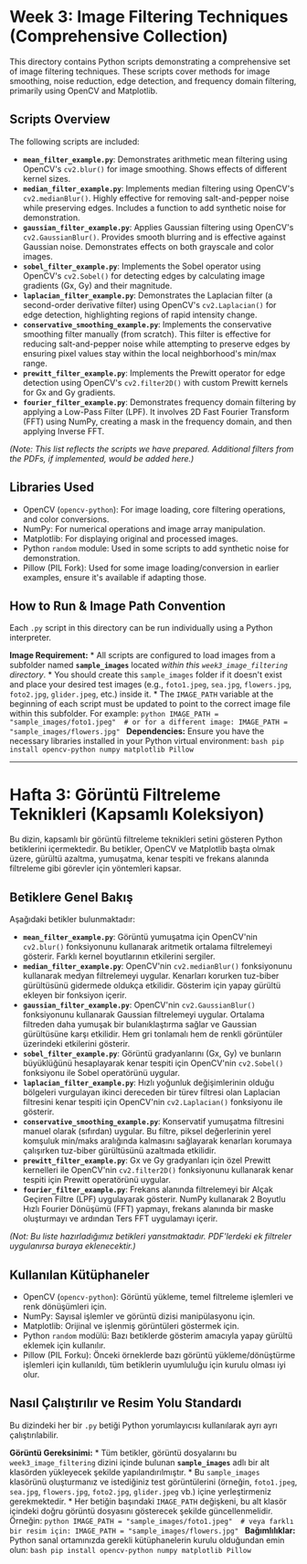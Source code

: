 # Week 3: Image Filtering Techniques (Comprehensive Collection)

This directory contains Python scripts demonstrating a comprehensive set of image filtering techniques. These scripts cover methods for image smoothing, noise reduction, edge detection, and frequency domain filtering, primarily using OpenCV and Matplotlib.

## Scripts Overview

The following scripts are included:

* **`mean_filter_example.py`**: Demonstrates arithmetic mean filtering using OpenCV's `cv2.blur()` for image smoothing. Shows effects of different kernel sizes.
* **`median_filter_example.py`**: Implements median filtering using OpenCV's `cv2.medianBlur()`. Highly effective for removing salt-and-pepper noise while preserving edges. Includes a function to add synthetic noise for demonstration.
* **`gaussian_filter_example.py`**: Applies Gaussian filtering using OpenCV's `cv2.GaussianBlur()`. Provides smooth blurring and is effective against Gaussian noise. Demonstrates effects on both grayscale and color images.
* **`sobel_filter_example.py`**: Implements the Sobel operator using OpenCV's `cv2.Sobel()` for detecting edges by calculating image gradients (Gx, Gy) and their magnitude.
* **`laplacian_filter_example.py`**: Demonstrates the Laplacian filter (a second-order derivative filter) using OpenCV's `cv2.Laplacian()` for edge detection, highlighting regions of rapid intensity change.
* **`conservative_smoothing_example.py`**: Implements the conservative smoothing filter manually (from scratch). This filter is effective for reducing salt-and-pepper noise while attempting to preserve edges by ensuring pixel values stay within the local neighborhood's min/max range.
* **`prewitt_filter_example.py`**: Implements the Prewitt operator for edge detection using OpenCV's `cv2.filter2D()` with custom Prewitt kernels for Gx and Gy gradients.
* **`fourier_filter_example.py`**: Demonstrates frequency domain filtering by applying a Low-Pass Filter (LPF). It involves 2D Fast Fourier Transform (FFT) using NumPy, creating a mask in the frequency domain, and then applying Inverse FFT.

*(Note: This list reflects the scripts we have prepared. Additional filters from the PDFs, if implemented, would be added here.)*

## Libraries Used

* OpenCV (`opencv-python`): For image loading, core filtering operations, and color conversions.
* NumPy: For numerical operations and image array manipulation.
* Matplotlib: For displaying original and processed images.
* Python `random` module: Used in some scripts to add synthetic noise for demonstration.
* Pillow (PIL Fork): Used for some image loading/conversion in earlier examples, ensure it's available if adapting those.

## How to Run & Image Path Convention

Each `.py` script in this directory can be run individually using a Python interpreter.

**Image Requirement:**
    * All scripts are configured to load images from a subfolder named **`sample_images`** located *within this `week3_image_filtering` directory*.
    * You should create this `sample_images` folder if it doesn't exist and place your desired test images (e.g., `foto1.jpeg`, `sea.jpg`, `flowers.jpg`, `foto2.jpg`, `glider.jpeg`, etc.) inside it.
    * The `IMAGE_PATH` variable at the beginning of each script must be updated to point to the correct image file within this subfolder. For example:
        ```python
        IMAGE_PATH = "sample_images/foto1.jpeg" 
        # or for a different image:
        IMAGE_PATH = "sample_images/flowers.jpg"
        ```
**Dependencies:** Ensure you have the necessary libraries installed in your Python virtual environment:
    ```bash
    pip install opencv-python numpy matplotlib Pillow
    ```

---

# Hafta 3: Görüntü Filtreleme Teknikleri (Kapsamlı Koleksiyon)

Bu dizin, kapsamlı bir görüntü filtreleme teknikleri setini gösteren Python betiklerini içermektedir. Bu betikler, OpenCV ve Matplotlib başta olmak üzere, gürültü azaltma, yumuşatma, kenar tespiti ve frekans alanında filtreleme gibi görevler için yöntemleri kapsar.

## Betiklere Genel Bakış

Aşağıdaki betikler bulunmaktadır:

* **`mean_filter_example.py`**: Görüntü yumuşatma için OpenCV'nin `cv2.blur()` fonksiyonunu kullanarak aritmetik ortalama filtrelemeyi gösterir. Farklı kernel boyutlarının etkilerini sergiler.
* **`median_filter_example.py`**: OpenCV'nin `cv2.medianBlur()` fonksiyonunu kullanarak medyan filtrelemeyi uygular. Kenarları korurken tuz-biber gürültüsünü gidermede oldukça etkilidir. Gösterim için yapay gürültü ekleyen bir fonksiyon içerir.
* **`gaussian_filter_example.py`**: OpenCV'nin `cv2.GaussianBlur()` fonksiyonunu kullanarak Gaussian filtrelemeyi uygular. Ortalama filtreden daha yumuşak bir bulanıklaştırma sağlar ve Gaussian gürültüsüne karşı etkilidir. Hem gri tonlamalı hem de renkli görüntüler üzerindeki etkilerini gösterir.
* **`sobel_filter_example.py`**: Görüntü gradyanlarını (Gx, Gy) ve bunların büyüklüğünü hesaplayarak kenar tespiti için OpenCV'nin `cv2.Sobel()` fonksiyonu ile Sobel operatörünü uygular.
* **`laplacian_filter_example.py`**: Hızlı yoğunluk değişimlerinin olduğu bölgeleri vurgulayan ikinci dereceden bir türev filtresi olan Laplacian filtresini kenar tespiti için OpenCV'nin `cv2.Laplacian()` fonksiyonu ile gösterir.
* **`conservative_smoothing_example.py`**: Konservatif yumuşatma filtresini manuel olarak (sıfırdan) uygular. Bu filtre, piksel değerlerinin yerel komşuluk min/maks aralığında kalmasını sağlayarak kenarları korumaya çalışırken tuz-biber gürültüsünü azaltmada etkilidir.
* **`prewitt_filter_example.py`**: Gx ve Gy gradyanları için özel Prewitt kernelleri ile OpenCV'nin `cv2.filter2D()` fonksiyonunu kullanarak kenar tespiti için Prewitt operatörünü uygular.
* **`fourier_filter_example.py`**: Frekans alanında filtrelemeyi bir Alçak Geçiren Filtre (LPF) uygulayarak gösterir. NumPy kullanarak 2 Boyutlu Hızlı Fourier Dönüşümü (FFT) yapmayı, frekans alanında bir maske oluşturmayı ve ardından Ters FFT uygulamayı içerir.

*(Not: Bu liste hazırladığımız betikleri yansıtmaktadır. PDF'lerdeki ek filtreler uygulanırsa buraya eklenecektir.)*

## Kullanılan Kütüphaneler

* OpenCV (`opencv-python`): Görüntü yükleme, temel filtreleme işlemleri ve renk dönüşümleri için.
* NumPy: Sayısal işlemler ve görüntü dizisi manipülasyonu için.
* Matplotlib: Orijinal ve işlenmiş görüntüleri göstermek için.
* Python `random` modülü: Bazı betiklerde gösterim amacıyla yapay gürültü eklemek için kullanılır.
* Pillow (PIL Forku): Önceki örneklerde bazı görüntü yükleme/dönüştürme işlemleri için kullanıldı, tüm betiklerin uyumluluğu için kurulu olması iyi olur.

## Nasıl Çalıştırılır ve Resim Yolu Standardı

Bu dizindeki her bir `.py` betiği Python yorumlayıcısı kullanılarak ayrı ayrı çalıştırılabilir.

**Görüntü Gereksinimi:**
    * Tüm betikler, görüntü dosyalarını bu `week3_image_filtering` dizini içinde bulunan **`sample_images`** adlı bir alt klasörden yükleyecek şekilde yapılandırılmıştır.
    * Bu `sample_images` klasörünü oluşturmanız ve istediğiniz test görüntülerini (örneğin, `foto1.jpeg`, `sea.jpg`, `flowers.jpg`, `foto2.jpg`, `glider.jpeg` vb.) içine yerleştirmeniz gerekmektedir.
    * Her betiğin başındaki `IMAGE_PATH` değişkeni, bu alt klasör içindeki doğru görüntü dosyasını gösterecek şekilde güncellenmelidir. Örneğin:
        ```python
        IMAGE_PATH = "sample_images/foto1.jpeg" 
        # veya farklı bir resim için:
        IMAGE_PATH = "sample_images/flowers.jpg"
        ```
**Bağımlılıklar:** Python sanal ortamınızda gerekli kütüphanelerin kurulu olduğundan emin olun:
    ```bash
    pip install opencv-python numpy matplotlib Pillow
    ```